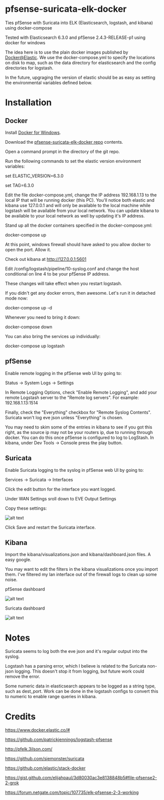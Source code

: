 # pfsense-suricata-elk-docker
Ties pfSense with Suricata into ELK (Elasticsearch, logstash, and kibana) using docker-compose

Tested with Elasticsearch 6.3.0 and pfSense 2.4.3-RELEASE-p1 using docker for windows

The idea here is to use the plain docker images published by [Docker@Elastic](https://www.docker.elastic.co/#).  We use the docker-compose.yml to specify the locations on disk to map, such as the data directory for elasticsearch and the config directories for logstash.

In the future, upgraging the version of elastic should be as easy as setting the environmental variables defined below.

# Installation

## Docker

Install [Docker for Windows](https://docs.docker.com/docker-for-windows/install/).

Download the [pfsense-suricata-elk-docker repo](https://github.com/evaluationcopy/pfsense-suricata-elk-docker) contents.

Open a command prompt in the directory of the git repo.

Run the following commands to set the elastic version environment variables:

set ELASTIC_VERSION=6.3.0

set TAG=6.3.0

Edit the file docker-compose.yml, change the IP address 192.168.1.13 to the local IP that will be running docker (this PC).  You'll notice both elastic and kibana use 127.0.0.1 and will only be available to the local machine while logstash will be available from your local network.  You can update kibana to be available to your local network as well by updating it's IP address.

Stand up all the docker containers specified in the docker-compose.yml:

docker-compose up

At this point, windows firewall should have asked to you allow docker to open the port.  Allow it.

Check out kibana at http://127.0.0.1:5601

Edit /config/logstash/pipeline/10-syslog.conf and change the host conditional on line 4 to be your pfSense IP address.

These changes will take effect when you restart logstash.

If you didn't get any docker errors, then awesome.  Let's run it in detached mode now:

docker-compose up -d

Whenever you need to bring it down:

docker-compose down

You can also bring the services up individually:

docker-compose up logstash

## pfSense

Enable remote logging in the pfSense web UI by going to:

Status -> System Logs -> Settings

In Remote Logging Options, check "Enable Remote Logging", and add your remote Logstash server to the "Remote log servers". For example:
192.168.1.13:1514

Finally, check the "Everything" checkbox for "Remote Syslog Contents".  Suricata won't log eve json unless "Everything" is chosen.

You may need to skim some of the entries in kibana to see if you got this right, as the source ip may not be your routers ip, due to running through docker.  You can do this once pfSense is configured to log to LogStash.  In kibana, under Dev Tools -> Console press the play button.

## Suricata

Enable Suricata logging to the syslog in pfSense web UI by going to:

Services -> Suricata -> Interfaces

Click the edit button for the interface you want logged.

Under WAN Settings sroll down to EVE Output Settings

Copy these settings:

![alt text](https://raw.githubusercontent.com/evaluationcopy/pfsense-suricata-elk-docker/master/images/suricata%20eve%20settings.png)

Click Save and restart the Suricata interface.

## Kibana
Import the kibana/visualizations.json and kibana/dashboard.json files.  A easy google.

You may want to edit the filters in the kibana visualizations once you import them.  I've filtered my lan interface out of the firewall logs to clean up some noise.

pfSense dashboard

![alt text](https://raw.githubusercontent.com/evaluationcopy/pfsense-suricata-elk-docker/master/images/pfSense%20dashboard.png)

Suricata dashboard

![alt text](https://raw.githubusercontent.com/evaluationcopy/pfsense-suricata-elk-docker/master/images/suricata%20dashboard.png)

# Notes

Suricata seems to log both the eve json and it's regular output into the syslog.

Logstash has a parsing error, which I believe is related to the Suricata non-json logging.  This doesn't stop it from logging, but future work could remove the error.

Some numeric data in elasticsearch appears to be logged as a string type, such as dest_port.  Work can be done in the logstash configs to convert this to numeric to enable range queries in kibana.

# Credits
https://www.docker.elastic.co/#

https://github.com/patrickjennings/logstash-pfsense

http://pfelk.3ilson.com/

https://github.com/siemonster/suricata

https://github.com/elastic/stack-docker

https://gist.github.com/elijahpaul/3d80030ac3e8138848b5#file-pfsense2-2-grok

https://forum.netgate.com/topic/107735/elk-pfsense-2-3-working

